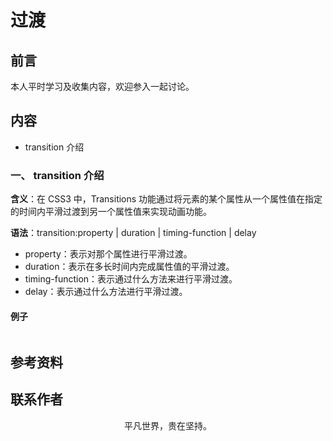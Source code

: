 # 过渡

## 前言

本人平时学习及收集内容，欢迎参入一起讨论。

## 内容

- transition 介绍

### 一、 transition 介绍

**含义**：在 CSS3 中，Transitions 功能通过将元素的某个属性从一个属性值在指定的时间内平滑过渡到另一个属性值来实现动画功能。

**语法**：transition:property | duration | timing-function | delay

- property：表示对那个属性进行平滑过渡。
- duration：表示在多长时间内完成属性值的平滑过渡。
- timing-function：表示通过什么方法来进行平滑过渡。
- delay：表示通过什么方法进行平滑过渡。

#### 例子

```

```

## 参考资料

## 联系作者

<div align="center">
    <p>
        平凡世界，贵在坚持。
    </p>
    <img :src="$withBase('/about/contact.png')" />
</div>
